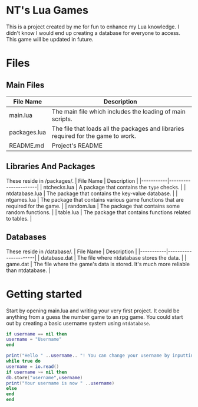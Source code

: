 # NT's Lua Games
This is a project created by me for fun to enhance my Lua knowledge. I didn't know I would end up creating a database for everyone to access. This game will be updated in future. 

# Files

## Main Files

| File Name | Description          |
|-----------|----------------------|
| main.lua  | The main file which includes the loading of main scripts.      |
| packages.lua | The file that loads all the packages and libraries required for the game to work. |
| README.md | Project's README    |

## Libraries And Packages
These reside in /packages/.
| File Name | Description          |
|-----------|----------------------|
| ntchecks.lua  | A package that contains the `type` checks.      |
| ntdatabase.lua | The package that contains the key-value database. |
| ntgames.lua | The package that contains various game functions that are required for the game.   |
| random.lua | The package that contains some random functions.   |
| table.lua | The package that contains functions related to tables.   |

## Databases
These reside in /database/.
| File Name | Description          |
|-----------|----------------------|
| database.dat | The file where ntdatabase stores the data. |
| game.dat | The file where the game's data is stored. It's much more reliable than ntdatabase. |

# Getting started
Start by opening main.lua and writing your very first project. It could be anything from a guess the number game to an rpg game. You could start out by creating a basic username system using `ntdatabase`.
```lua
if username == nil then
username = "Username"
end

print("Hello " ..username.. "! You can change your username by inputting anything in the console.")
while true do
username = io.read()
if username ~= nil then
db.store("username",username)
print("Your username is now " ..username)
else
end
end
```



